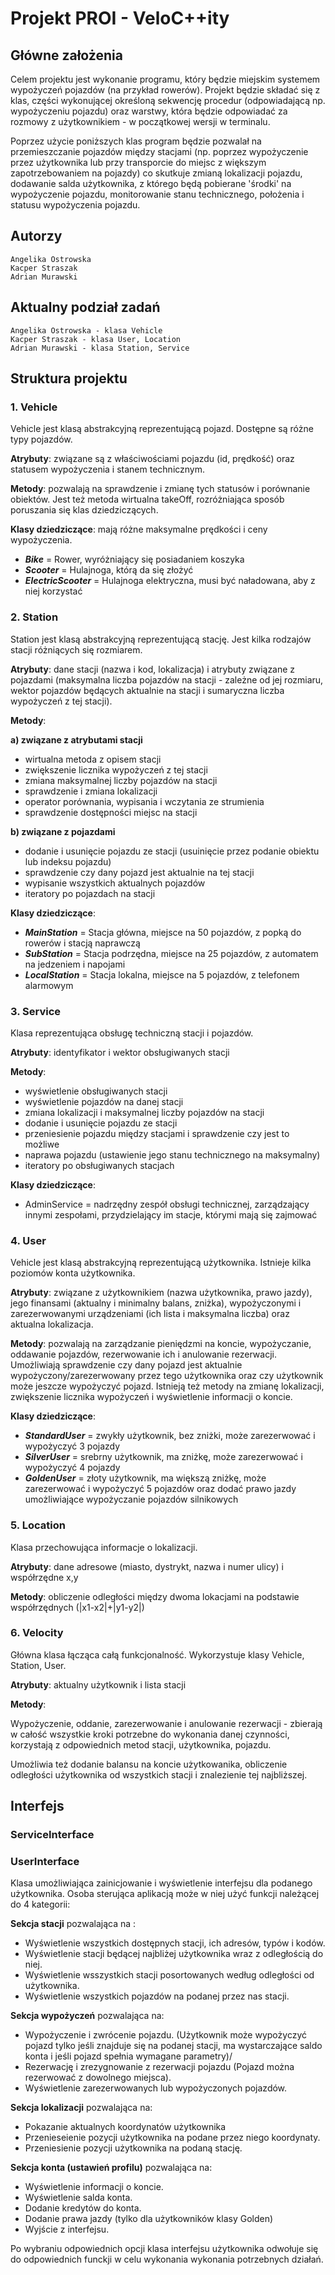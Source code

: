 # Projekt PROI - VeloC++ity

## Główne założenia
Celem projektu jest wykonanie programu, który będzie miejskim systemem wypożyczeń pojazdów (na przykład rowerów).
Projekt będzie składać się z klas, części wykonującej określoną sekwencję procedur (odpowiadającą np. wypożyczeniu pojazdu) oraz warstwy, która będzie odpowiadać za rozmowy z użytkownikiem - w początkowej wersji w terminalu. 

Poprzez użycie poniższych klas program będzie pozwalał na przemieszczanie pojazdów między stacjami (np. poprzez wypożyczenie przez użytkownika lub przy transporcie do miejsc z większym zapotrzebowaniem na pojazdy) co skutkuje zmianą lokalizacji pojazdu, dodawanie salda użytkownika, z którego będą pobierane 'środki' na wypożyczenie pojazdu, monitorowanie stanu technicznego, położenia i statusu wypożyczenia pojazdu.

## Autorzy
    Angelika Ostrowska
    Kacper Straszak
    Adrian Murawski

## Aktualny podział zadań
    Angelika Ostrowska - klasa Vehicle
    Kacper Straszak - klasa User, Location
    Adrian Murawski - klasa Station, Service

## Struktura projektu
### 1. Vehicle
Vehicle jest klasą abstrakcyjną reprezentującą pojazd. Dostępne są różne typy pojazdów.

**Atrybuty**: związane są z właściwościami pojazdu (id, prędkość) oraz statusem wypożyczenia i stanem technicznym.

**Metody**: pozwalają na sprawdzenie i zmianę tych statusów i porównanie obiektów. Jest też metoda wirtualna takeOff, rozróżniająca sposób poruszania się klas dziedziczących.

**Klasy dziedziczące**: mają różne maksymalne prędkości i ceny wypożyczenia.
- ***Bike*** = Rower, wyróżniający się posiadaniem koszyka
- ***Scooter*** = Hulajnoga, którą da się złożyć
- ***ElectricScooter*** = Hulajnoga elektryczna, musi być naładowana, aby z niej korzystać

### 2. Station
Station jest klasą abstrakcyjną reprezentującą stację. Jest kilka rodzajów stacji różniących się rozmiarem.

**Atrybuty**: dane stacji (nazwa i kod, lokalizacja) i atrybuty związane z pojazdami (maksymalna liczba pojazdów na stacji - zależne od jej rozmiaru, wektor pojazdów będących aktualnie na stacji i sumaryczna liczba wypożyczeń z tej stacji).

**Metody**:

**a) związane z atrybutami stacji**
- wirtualna metoda z opisem stacji
- zwiększenie licznika wypożyczeń z tej stacji
- zmiana maksymalnej liczby pojazdów na stacji
- sprawdzenie i zmiana lokalizacji
- operator porównania, wypisania i wczytania ze strumienia
- sprawdzenie dostępności miejsc na stacji

**b) związane z pojazdami**
- dodanie i usunięcie pojazdu ze stacji (usuinięcie przez podanie obiektu lub indeksu pojazdu)
- sprawdzenie czy dany pojazd jest aktualnie na tej stacji
- wypisanie wszystkich aktualnych pojazdów
- iteratory po pojazdach na stacji

**Klasy dziedziczące**: 
- ***MainStation*** = Stacja główna, miejsce na 50 pojazdów, z popką do rowerów i stacją naprawczą
- ***SubStation*** = Stacja podrzędna, miejsce na 25 pojazdów, z automatem na jedzeniem i napojami
- ***LocalStation*** = Stacja lokalna, miejsce na 5 pojazdów, z telefonem alarmowym

### 3. Service
Klasa reprezentująca obsługę techniczną stacji i pojazdów.

**Atrybuty**: identyfikator i wektor obsługiwanych stacji

**Metody**:
- wyświetlenie obsługiwanych stacji
- wyświetlenie pojazdów na danej stacji
- zmiana lokalizacji i maksymalnej liczby pojazdów na stacji
- dodanie i usunięcie pojazdu ze stacji
- przeniesienie pojazdu między stacjami i sprawdzenie czy jest to możliwe
- naprawa pojazdu (ustawienie jego stanu technicznego na maksymalny)
- iteratory po obsługiwanych stacjach

**Klasy dziedziczące**:
- AdminService = nadrzędny zespół obsługi technicznej, zarządzający innymi zespołami, przydzielający im stacje, którymi mają się zajmować

### 4. User
Vehicle jest klasą abstrakcyjną reprezentującą użytkownika. Istnieje kilka poziomów konta użytkownika.

**Atrybuty**: związane z użytkownikiem (nazwa użytkownika, prawo jazdy), jego finansami (aktualny i minimalny balans, zniżka), wypożyczonymi i zarezerwowanymi urządzeniami (ich lista i maksymalna liczba) oraz aktualna lokalizacja.

**Metody**: pozwalają na zarządzanie pieniędzmi na koncie, wypożyczanie, oddawanie pojazdów, rezerwowanie ich i anulowanie rezerwacji. Umożliwiają sprawdzenie czy dany pojazd jest aktualnie wypożyczony/zarezerwowany przez tego użytkownika oraz czy użytkownik może jeszcze wypożyczyć pojazd. Istnieją też metody na zmianę lokalizacji, zwiększenie licznika wypożyczeń i wyświetlenie informacji o koncie.

**Klasy dziedziczące**: 
- ***StandardUser*** = zwykły użytkownik, bez zniżki, może zarezerwować i wypożyczyć 3 pojazdy
- ***SilverUser*** = srebrny użytkownik, ma zniżkę, może zarezerwować i wypożyczyć 4 pojazdy
- ***GoldenUser*** = złoty użytkownik, ma większą zniżkę, może zarezerwować i wypożyczyć 5 pojazdów oraz dodać prawo jazdy umożliwiające wypożyczanie pojazdów silnikowych

### 5. Location
Klasa przechowująca informacje o lokalizacji.

**Atrybuty**: dane adresowe (miasto, dystrykt, nazwa i numer ulicy) i współrzędne x,y

**Metody**: obliczenie odległości między dwoma lokacjami na podstawie współrzędnych (|x1-x2|+|y1-y2|)

### 6. Velocity
Główna klasa łącząca całą funkcjonalność. Wykorzystuje klasy Vehicle, Station, User.

**Atrybuty**: aktualny użytkownik i lista stacji

**Metody**: 

Wypożyczenie, oddanie, zarezerwowanie i anulowanie rezerwacji - zbierają w całość wszystkie kroki potrzebne do wykonania danej czynności, korzystają z odpowiednich metod stacji, użytkownika, pojazdu.

Umożliwia też dodanie balansu na koncie użytkowanika, obliczenie odległości użytkownika od wszystkich stacji i znalezienie tej najbliższej.

## Interfejs
### ServiceInterface
### UserInterface
Klasa umożliwiająca zainicjowanie i wyświetlenie interfejsu dla podanego użytkownika. Osoba sterująca aplikacją może w niej użyć funkcji należącej do 4 kategorii:

**Sekcja stacji** pozwalająca na :
- Wyświetlenie wszystkich dostępnych stacji, ich adresów, typów i kodów.
- Wyświetlenie stacji będącej najbliżej użytkownika wraz z odległością do niej.
- Wyświetlenie wsszystkich stacji posortowanych według odległości od użytkownika.
- Wyświetlenie wszystkich pojazdów na podanej przez nas stacji.

**Sekcja wypożyczeń** pozwalająca na:
- Wypożyczenie i zwrócenie pojazdu. (Użytkownik może wypożyczyć pojazd tylko jeśli znajduje się na podanej stacji, ma wystarczające saldo konta i jeśli pojazd spełnia wymagane parametry)/
- Rezerwację i zrezygnowanie z rezerwacji pojazdu (Pojazd można rezerwować z dowolnego miejsca).
- Wyświetlenie zarezerwowanych lub wypożyczonych pojazdów.

**Sekcja lokalizacji** pozwalająca na:
- Pokazanie aktualnych koordynatów użytkownika
- Przenieseienie pozycji użytkownika na podane przez niego koordynaty.
- Przeniesienie pozycji użytkownika na podaną stację.

**Sekcja konta (ustawień profilu)** pozwalająca na:
- Wyświetlenie informacji o koncie.
- Wyświetlenie salda konta.
- Dodanie kredytów do konta.
- Dodanie prawa jazdy (tylko dla użytkowników klasy Golden)
- Wyjście z interfejsu.

Po wybraniu odpowiednich opcji klasa interfejsu użytkownika odwołuje się do odpowiednich funckji w celu wykonania wykonania potrzebnych działań.




